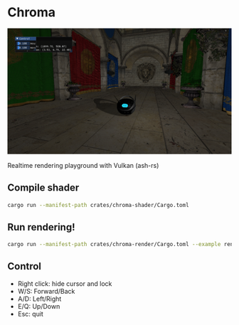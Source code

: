 # Chroma
![sponza](images/sponza.png)

Realtime rendering playground with Vulkan (ash-rs)

## Compile shader
```bash
cargo run --manifest-path crates/chroma-shader/Cargo.toml
```

## Run rendering!
```bash
cargo run --manifest-path crates/chroma-render/Cargo.toml --example render
```

## Control
- Right click: hide cursor and lock
- W/S: Forward/Back
- A/D: Left/Right
- E/Q: Up/Down
- Esc: quit

